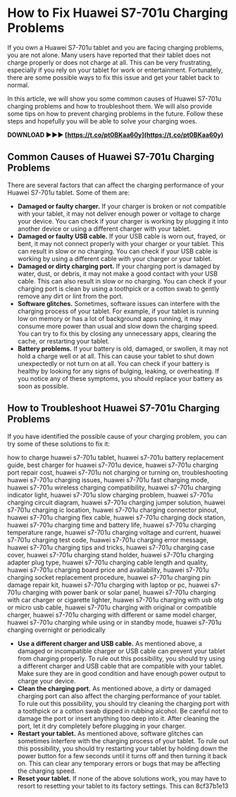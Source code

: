 # How to Fix Huawei S7-701u Charging Problems
 
If you own a Huawei S7-701u tablet and you are facing charging problems, you are not alone. Many users have reported that their tablet does not charge properly or does not charge at all. This can be very frustrating, especially if you rely on your tablet for work or entertainment. Fortunately, there are some possible ways to fix this issue and get your tablet back to normal.
 
In this article, we will show you some common causes of Huawei S7-701u charging problems and how to troubleshoot them. We will also provide some tips on how to prevent charging problems in the future. Follow these steps and hopefully you will be able to solve your charging woes.
 
**DOWNLOAD ►►► [https://t.co/pt0BKaa60y](https://t.co/pt0BKaa60y)**


  
## Common Causes of Huawei S7-701u Charging Problems
 
There are several factors that can affect the charging performance of your Huawei S7-701u tablet. Some of them are:
 
- **Damaged or faulty charger.** If your charger is broken or not compatible with your tablet, it may not deliver enough power or voltage to charge your device. You can check if your charger is working by plugging it into another device or using a different charger with your tablet.
- **Damaged or faulty USB cable.** If your USB cable is worn out, frayed, or bent, it may not connect properly with your charger or your tablet. This can result in slow or no charging. You can check if your USB cable is working by using a different cable with your charger or your tablet.
- **Damaged or dirty charging port.** If your charging port is damaged by water, dust, or debris, it may not make a good contact with your USB cable. This can also result in slow or no charging. You can check if your charging port is clean by using a toothpick or a cotton swab to gently remove any dirt or lint from the port.
- **Software glitches.** Sometimes, software issues can interfere with the charging process of your tablet. For example, if your tablet is running low on memory or has a lot of background apps running, it may consume more power than usual and slow down the charging speed. You can try to fix this by closing any unnecessary apps, clearing the cache, or restarting your tablet.
- **Battery problems.** If your battery is old, damaged, or swollen, it may not hold a charge well or at all. This can cause your tablet to shut down unexpectedly or not turn on at all. You can check if your battery is healthy by looking for any signs of bulging, leaking, or overheating. If you notice any of these symptoms, you should replace your battery as soon as possible.

## How to Troubleshoot Huawei S7-701u Charging Problems
 
If you have identified the possible cause of your charging problem, you can try some of these solutions to fix it:
 
how to charge huawei s7-701u tablet,  huawei s7-701u battery replacement guide,  best charger for huawei s7-701u device,  huawei s7-701u charging port repair cost,  huawei s7-701u not charging or turning on,  troubleshooting huawei s7-701u charging issues,  huawei s7-701u fast charging mode,  huawei s7-701u wireless charging compatibility,  huawei s7-701u charging indicator light,  huawei s7-701u slow charging problem,  huawei s7-701u charging circuit diagram,  huawei s7-701u charging jumper solution,  huawei s7-701u charging ic location,  huawei s7-701u charging connector pinout,  huawei s7-701u charging flex cable,  huawei s7-701u charging dock station,  huawei s7-701u charging time and battery life,  huawei s7-701u charging temperature range,  huawei s7-701u charging voltage and current,  huawei s7-701u charging test code,  huawei s7-701u charging error message,  huawei s7-701u charging tips and tricks,  huawei s7-701u charging case cover,  huawei s7-701u charging stand holder,  huawei s7-701u charging adapter plug type,  huawei s7-701u charging cable length and quality,  huawei s7-701u charging board price and availability,  huawei s7-701u charging socket replacement procedure,  huawei s7-701u charging pin damage repair kit,  huawei s7-701u charging with laptop or pc,  huawei s7-701u charging with power bank or solar panel,  huawei s7-701u charging with car charger or cigarette lighter,  huawei s7-701u charging with usb otg or micro usb cable,  huawei s7-701u charging with original or compatible charger,  huawei s7-701u charging with different or same model charger,  huawei s7-701u charging while using or in standby mode,  huawei s7-701u charging overnight or periodically

- **Use a different charger and USB cable.** As mentioned above, a damaged or incompatible charger or USB cable can prevent your tablet from charging properly. To rule out this possibility, you should try using a different charger and USB cable that are compatible with your tablet. Make sure they are in good condition and have enough power output to charge your device.
- **Clean the charging port.** As mentioned above, a dirty or damaged charging port can also affect the charging performance of your tablet. To rule out this possibility, you should try cleaning the charging port with a toothpick or a cotton swab dipped in rubbing alcohol. Be careful not to damage the port or insert anything too deep into it. After cleaning the port, let it dry completely before plugging in your charger.
- **Restart your tablet.** As mentioned above, software glitches can sometimes interfere with the charging process of your tablet. To rule out this possibility, you should try restarting your tablet by holding down the power button for a few seconds until it turns off and then turning it back on. This can clear any temporary errors or bugs that may be affecting the charging speed.
- **Reset your tablet.** If none of the above solutions work, you may have to resort to resetting your tablet to its factory settings. This can 8cf37b1e13


